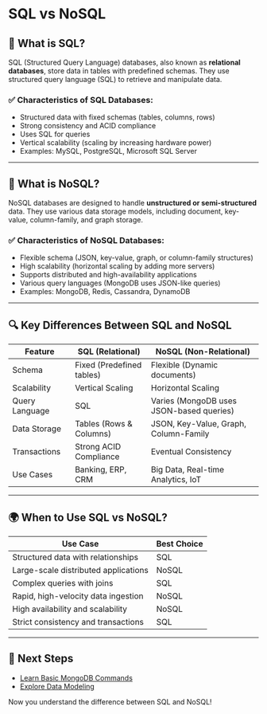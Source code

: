 # SQL vs NoSQL

## 📌 What is SQL?
SQL (Structured Query Language) databases, also known as **relational databases**, store data in tables with predefined schemas. They use structured query language (SQL) to retrieve and manipulate data.

### ✅ Characteristics of SQL Databases:
- Structured data with fixed schemas (tables, columns, rows)
- Strong consistency and ACID compliance
- Uses SQL for queries
- Vertical scalability (scaling by increasing hardware power)
- Examples: MySQL, PostgreSQL, Microsoft SQL Server

---

## 📌 What is NoSQL?
NoSQL databases are designed to handle **unstructured or semi-structured** data. They use various data storage models, including document, key-value, column-family, and graph storage.

### ✅ Characteristics of NoSQL Databases:
- Flexible schema (JSON, key-value, graph, or column-family structures)
- High scalability (horizontal scaling by adding more servers)
- Supports distributed and high-availability applications
- Various query languages (MongoDB uses JSON-like queries)
- Examples: MongoDB, Redis, Cassandra, DynamoDB

---

## 🔍 Key Differences Between SQL and NoSQL

| Feature         | SQL (Relational)   | NoSQL (Non-Relational) |
|---------------|------------------|----------------------|
| Schema       | Fixed (Predefined tables) | Flexible (Dynamic documents) |
| Scalability  | Vertical Scaling | Horizontal Scaling |
| Query Language | SQL | Varies (MongoDB uses JSON-based queries) |
| Data Storage  | Tables (Rows & Columns) | JSON, Key-Value, Graph, Column-Family |
| Transactions | Strong ACID Compliance | Eventual Consistency |
| Use Cases   | Banking, ERP, CRM | Big Data, Real-time Analytics, IoT |

---

## 🌍 When to Use SQL vs NoSQL?

| Use Case | Best Choice |
|---------|------------|
| Structured data with relationships | SQL |
| Large-scale distributed applications | NoSQL |
| Complex queries with joins | SQL |
| Rapid, high-velocity data ingestion | NoSQL |
| High availability and scalability | NoSQL |
| Strict consistency and transactions | SQL |

---

## 🎯 Next Steps
- [Learn Basic MongoDB Commands](../beginner/basic-commands.md)
- [Explore Data Modeling](../intermediate/data-modeling.md)

Now you understand the difference between SQL and NoSQL! 
